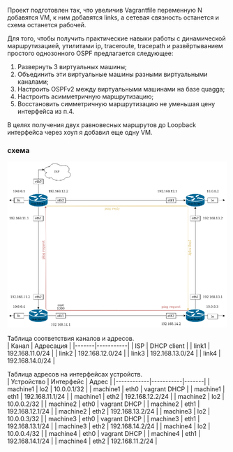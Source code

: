 Проект подготовлен так, что увеличив Vagrantfile переменную N добавятся VM, к ним добавятся links, а сетевая связность останется и схема останется рабочей.

Для того, чтобы получить практические навыки работы с динамической маршрутизацией, утилитами ip, traceroute, tracepath и развёртыванием простого однозонного OSPF предлагается следующее: 

1. Развернуть 3 виртуальных машины;
2. Объединить эти виртуальные машины разными виртуальными каналами;
3. Настроить OSPFv2 между виртуальными машинами на базе quagga;
4. Настроить асимметричную маршрутизацию;
5. Восстановить симметричную маршрутизацию не уменьшая цену интерфейса из п.4.

В целях получения двух равновесных маршрутов до Loopback интерфейса через хоуп я добавил еще одну VM.
### схема
![](docs/ospfv2.png)

Таблица соответствия каналов и адресов.  
| Канал | Адресация |
|-------|-----------|
| ISP   | DHCP client |
| link1 | 192.168.11.0/24 |
| link2 | 192.168.12.0/24 |
| link3 | 192.168.13.0/24 |
| link4 | 192.168.14.0/24 |

Таблица адресов на интерфейсах устройств.  
| Устройство | Интерфейс | Адрес |
|------------|-----------|-------|
| machine1 | lo2 | 10.0.0.1/32 | 
| machine1 | eth0 | vagrant DHCP | 
| machine1 | eth1 | 192.168.11.1/24 |
| machine1 | eth2 | 192.168.12.2/24 | 
| machine2 | lo2 | 10.0.0.2/32 | 
| machine2 | eth0 | vagrant DHCP | 
| machine2 | eth1 | 192.168.12.1/24 |
| machine2 | eth2 | 192.168.13.2/24 | 
| machine3 | lo2 | 10.0.0.3/32 | 
| machine3 | eth0 | vagrant DHCP | 
| machine3 | eth1 | 192.168.13.1/24 |
| machine3 | eth2 | 192.168.14.2/24 |
| machine4 | lo2 | 10.0.0.4/32 | 
| machine4 | eth0 | vagrant DHCP | 
| machine4 | eth1 | 192.168.14.1/24 |
| machine4 | eth2 | 192.168.11.2/24 |